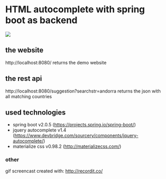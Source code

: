 # HTML autocomplete with spring boot as backend



![](https://raw.githubusercontent.com/lowrin/spring-boot-input-autocomplete-example/master/doku/screencast.gif)


## the website
http://localhost:8080/
returns the demo website

## the rest api
http://localhost:8080/suggestion?searchstr=andorra
returns the json with all matching countries

## used technologies
- spring boot v2.0.5 (https://projects.spring.io/spring-boot/)
- jquery autocomplete v1.4 (https://www.devbridge.com/sourcery/components/jquery-autocomplete/)
- materialize css v0.98.2 (http://materializecss.com/)


### other
gif screencast created with: http://recordit.co/